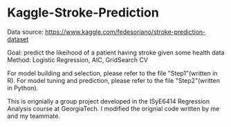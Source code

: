 # Kaggle-Stroke-Prediction
Data source: https://www.kaggle.com/fedesoriano/stroke-prediction-dataset

Goal: predict the likeihood of a patient having stroke given some health data
Method: Logistic Regression, AIC, GridSearch CV

For model building and selection, please refer to the file "Step1"(written in R).
For model tuning and prediction, please refer to the file "Step2"(written in Python).

This is orignially a group project developed in the ISyE6414 Regression Analysis course at GeorgiaTech. I modified the orignial code written by me and my teammate. 

